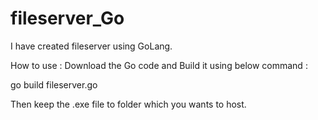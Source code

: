 # fileserver_Go
I have created fileserver using GoLang.

How to use :
Download the Go code and Build it using below command :

go build fileserver.go

Then keep the .exe file to  folder which you wants to host.
